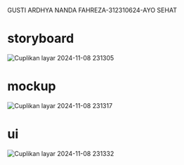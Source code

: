 GUSTI ARDHYA NANDA FAHREZA-312310624-AYO SEHAT




# storyboard
![Cuplikan layar 2024-11-08 231305](https://github.com/user-attachments/assets/67e9dc6d-c343-4603-bcde-7e28fc39342b)

# mockup
![Cuplikan layar 2024-11-08 231317](https://github.com/user-attachments/assets/d4c158a3-a4cd-4198-bb33-c3489c157fb9)

# ui
![Cuplikan layar 2024-11-08 231332](https://github.com/user-attachments/assets/96c6530b-84f4-40c6-a68c-7107f522ab97)

